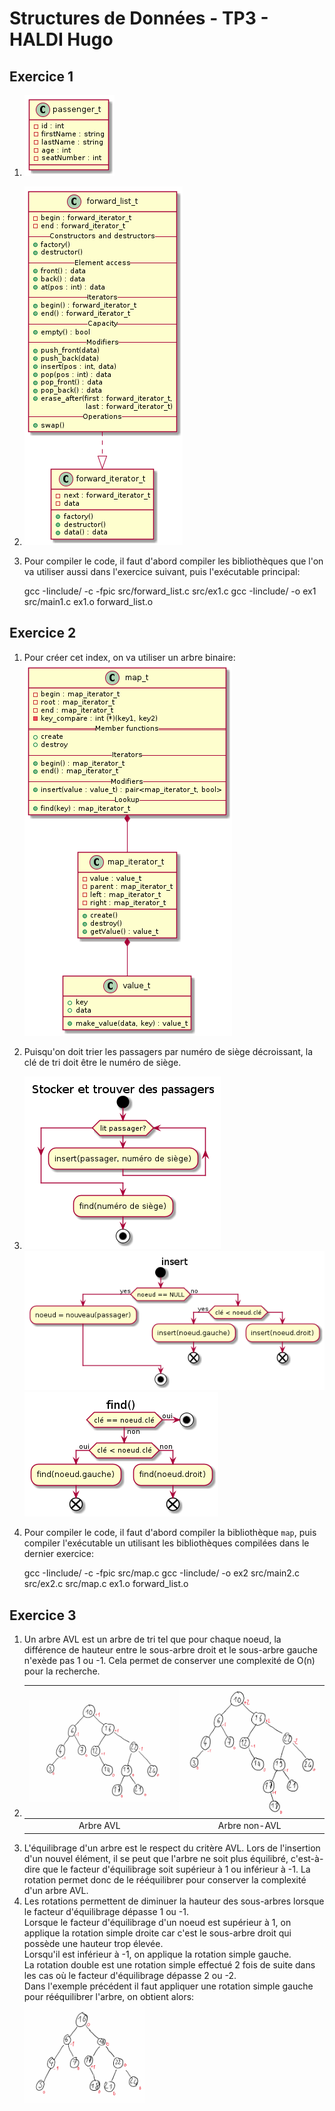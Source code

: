 # Structures de Données - TP3 - HALDI Hugo

## Exercice 1

1. ![passenger_t](images/passenger_t.png)
2. ![forward_list_t](images/forward_list_t.png)
3. Pour compiler le code, il faut d'abord compiler les bibliothèques que l'on va utiliser aussi dans l'exercice suivant, puis l'exécutable principal:

   gcc -Iinclude/ -c -fpic src/forward_list.c src/ex1.c
   gcc -Iinclude/ -o ex1 src/main1.c ex1.o forward_list.o

<div class="page" />

## Exercice 2

1. Pour créer cet index, on va utiliser un arbre binaire:\
   ![map_t](images/map_t.png)
2. Puisqu'on doit trier les passagers par numéro de siège décroissant, la clé de tri doit être le numéro de siège.
3. ![Store and find passenger](images/Store&#32;and&#32;find.png)\
   ![insert](images/insert.png)\
   ![find](images/find.png)
4. Pour compiler le code, il faut d'abord compiler la bibliothèque `map`, puis compiler l'exécutable un utilisant les bibliothèques compilées dans le dernier exercice:

   gcc -Iinclude/ -c -fpic src/map.c
   gcc -Iinclude/ -o ex2 src/main2.c src/ex2.c src/map.c ex1.o forward_list.o

<div class="page" />

## Exercice 3

1. Un arbre AVL est un arbre de tri tel que pour chaque noeud, la différence de hauteur entre le sous-arbre droit et le sous-arbre gauche n'exède pas 1 ou -1. Cela permet de conserver une complexité de O(n) pour la recherche.
2. | ![avl_tree](images/AVL_Tree.png) | ![not_avl_tree](images/not-AVL_Tree.png) |
   | :------------------------------: | :--------------------------------------: |
   |            Arbre AVL             |              Arbre non-AVL               |
3. L'équilibrage d'un arbre est le respect du critère AVL. Lors de l'insertion d'un nouvel élément, il se peut que l'arbre ne soit plus équilibré, c'est-à-dire que le facteur d'équilibrage soit supérieur à 1 ou inférieur à -1. La rotation permet donc de le rééquilibrer pour conserver la complexité d'un arbre AVL.
4. Les rotations permettent de diminuer la hauteur des sous-arbres lorsque le facteur d'équilibrage dépasse 1 ou -1.\
   Lorsque le facteur d'équilibrage d'un noeud est supérieur à 1, on applique la rotation simple droite car c'est le sous-arbre droit qui possède une hauteur trop élevée.\
   Lorsqu'il est inférieur à -1, on applique la rotation simple gauche.\
   La rotation double est une rotation simple effectué 2 fois de suite dans les cas où le facteur d'équilibrage dépasse 2 ou -2.\
   Dans l'exemple précédent il faut appliquer une rotation simple gauche pour rééquilibrer l'arbre, on obtient alors:\
   <img src="images/rot-simple-gauche.png" width=40% />
